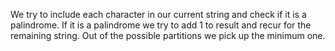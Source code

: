 We try to include each character in our current string and check if it  is a palindrome. If it is a palindrome we try to add 1 to result and recur for the remaining string. Out of the possible partitions we pick up the minimum one.